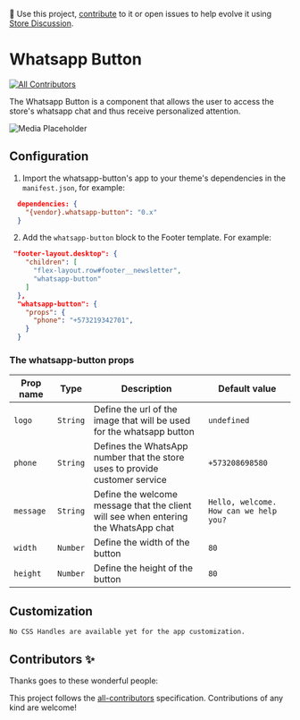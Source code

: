 📢 Use this project, [contribute](https://github.com/{OrganizationName}/{AppName}) to it or open issues to help evolve it using [Store Discussion](https://github.com/vtex-apps/store-discussion).

# Whatsapp Button

<!-- DOCS-IGNORE:start -->
<!-- ALL-CONTRIBUTORS-BADGE:START - Do not remove or modify this section -->
[![All Contributors](https://img.shields.io/badge/all_contributors-0-orange.svg?style=flat-square)](#contributors-)
<!-- ALL-CONTRIBUTORS-BADGE:END -->
<!-- DOCS-IGNORE:end -->

The Whatsapp Button is a component that allows the user to access the store's whatsapp chat and thus receive personalized attention.

![Media Placeholder](https://res.cloudinary.com/satronic/image/upload/v1671748345/render-app_cj74tb.jpg)

## Configuration 

1. Import the whatsapp-button's app to your theme's dependencies in the `manifest.json`, for example:

```json
  dependencies: {
    "{vendor}.whatsapp-button": "0.x"
  }
```

2. Add the `whatsapp-button` block to the Footer template. For example:

```json
 "footer-layout.desktop": { 
    "children": [
      "flex-layout.row#footer__newsletter",
      "whatsapp-button"
    ]
  },
  "whatsapp-button": {
    "props": {
      "phone": "+573219342701",
    }
  }
```

### The whatsapp-button props

| Prop name    | Type            | Description    | Default value                                                                                                                               |
| ------------ | --------------- | --------------------------------------------------------------------------------------------------------------------------------------------- | ---------- | 
| `logo`        | `String`       | Define the url of the image that will be used for the whatsapp button          | `undefined`              |
| `phone`  | `String`        | Defines the WhatsApp number that the store uses to provide customer service                                                                                        | `+573208698580` |
| `message` | `String`        | Define the welcome message that the client will see when entering the WhatsApp chat                                                                                      | `Hello, welcome. How can we help you?` |
| `width` | `Number`        | Define the width of the button                                                                                      | `80` |
| `height` | `Number`        | Define the height of the button                                                                                    | `80` |

## Customization

`No CSS Handles are available yet for the app customization.`

<!-- DOCS-IGNORE:start -->

## Contributors ✨

Thanks goes to these wonderful people:

<!-- ALL-CONTRIBUTORS-LIST:START - Do not remove or modify this section -->
<!-- prettier-ignore-start -->
<!-- markdownlint-disable -->
<!-- markdownlint-enable -->
<!-- prettier-ignore-end -->
<!-- ALL-CONTRIBUTORS-LIST:END -->

This project follows the [all-contributors](https://github.com/all-contributors/all-contributors) specification. Contributions of any kind are welcome!

<!-- DOCS-IGNORE:end -->



